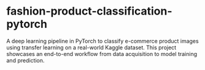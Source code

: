 # fashion-product-classification-pytorch
A deep learning pipeline in PyTorch to classify e-commerce product images using transfer learning on a real-world Kaggle dataset. This project showcases an end-to-end workflow from data acquisition to model training and prediction.

